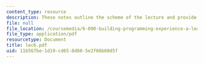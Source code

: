 ```yaml
---
content_type: resource
description: These notes outline the scheme of the lecture and provide study problems.
file: null
file_location: /coursemedia/6-090-building-programming-experience-a-lead-in-to-6-001-january-iap-2005/11b567be1d19cd658d605e2f08b60d5f_lec6.pdf
file_type: application/pdf
resourcetype: Document
title: lec6.pdf
uid: 11b567be-1d19-cd65-8d60-5e2f08b60d5f
---
```

